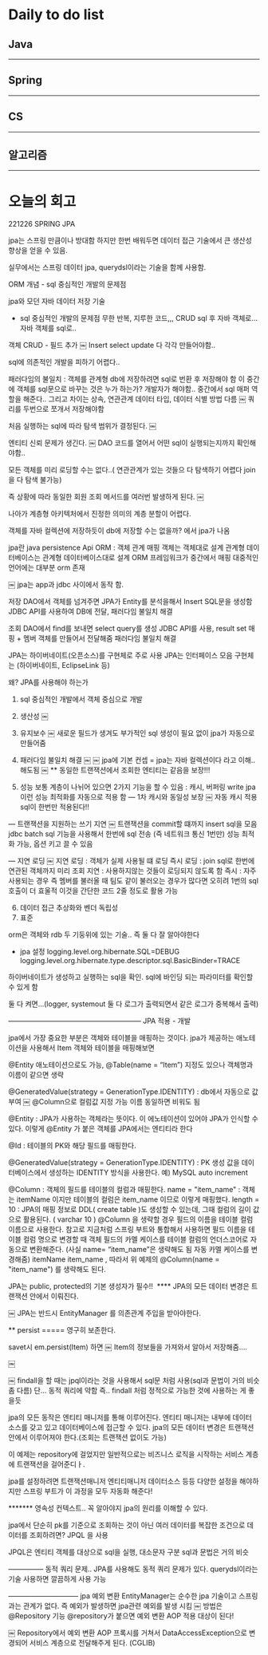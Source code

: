 # Daily to do list
## Java 

- - -
## Spring   

-- - -
## CS    

- - -
## 알고리즘    

---------
# 오늘의 회고

221226 SPRING JPA


jpa는 스프링 만큼이나 방대함 하지만 한번 배워두면 데이터 접근 기술에서 큰 생산성 향상을 얻을 수 있음.

실무에서는 스프링 데이터 jpa, querydsl이라는 기술을 함께 사용함.



ORM 개념  - sql 중심적인 개발의 문제점

jpa와 모던 자바 데이터 저장 기술

- sql 중심적인 개발의 문제점
무한 반복, 지루한 코드,,, CRUD sql 후 자바 객체로…
자바 객체를 sql로.. 

객체 CRUD - 필드 추가
￼
Insert select update 다 각각 만들어야함..

sql에 의존적인 개발을 피하기 어렵다..


패러다임의 불일치 : 
객체를 관계형 db에 저장하려면 sql로 번환 후 저장해야 함
이 중간에 객체를 sql문으로 바꾸는 것은 누가 하는가? 개발자가 해야함..
중간에서 sql 매퍼 역할을 해준다.. 그리고 차이는 상속, 연관관계 데이터 타입, 데이터 식별 방법 다름
￼
쿼리를 두번으로 쪼개서 저장해야함

처음 실행하는 sql에 따라 탐색 범위가 결정된다.
￼

엔티티 신뢰 문제가 생긴다. 
￼
DAO 코드를 열어서 어떤 sql이 실행되는지까지 확인해야함.. 

모든 객체를 미리 로딩할 수는 없다..( 연관관계가 있는 것들으 다 탐색하기 어렵다 join을 다 탐색 불가능) 

즉 상황에 따라 동일한 회원 조회 메서드를 여러번 발생하게 된다.
￼

나아가 계층형 아키텍처에서 진정한 의미의 계층 분할이 어렵다.

객체를 자바 컬렉션에 저장하듯이 db에 저장할 수는 없을까? 에서 jpa가 나옴
 

jpa란
java persistence Api
ORM : 객체 관계 매핑
객체는 객체대로 설계
관계형 데이터베이스는 관계형 데이터베이스대로 설계
ORM 프레임워크가 중간에서 매핑
대중적인 언어에는 대부분 orm 존재

￼
jpa는 app과 jdbc 사이에서 동작 함.

저장
DAO에서 객체를 넘겨주면 JPA가 Entity를 분석을해서 Insert SQL문을 생성함
JDBC API를 사용하여 DB에 전달, 패러다임 불일치 해결

조회
DAO에서 find를 보내면 select query를 생성
JDBC API를 사용, result set 매핑 + 멤버 객체를 만들어서 전달해줌
패러다임 불일치 해결

JPA는 하이버네이트(오픈소스)를 구현체로 주로 사용
JPA는 인터페이스 모음 구현체는 (하이버네이트, EclipseLink 등)

왜? JPA를 사용해야 하는가
1. sql 중심적인 개발에서 객체 중심으로 개발
2. 생산성
￼
3. 유지보수
￼
새로운 필드가 생겨도 부가적인 sql 생성이 필요 없이 jpa가 자동으로 만들어줌

4. 패러다임 불일치 해결
￼
￼
jpa에 기본 컨셉 = jpa는 자바 컬렉션이다 라고 이해..해도됨
￼
** 동일한 트랜잭션에서 조회한 엔티티는 같음을 보장!!!

5. 성능
보통 계층이 나뉘어 있으면 2가지 기능을 할 수 있음 : 캐시, 버퍼링 write 
jpa 이런 성능 최적화를 자동으로 적용 함
— 1차 캐시와 동일성 보장
￼
자동 캐시 적용 sql이 한번만 적용된다!!

— 트랜잭션을 지원하는 쓰기 지연
￼
트랜잭션을 commit할 떄까지 insert sql을 모음
jdbc batch sql 기능을 사용해서 한번에 sql 전송 (즉 네트워크 통신 1번만)
성능 최적화 가능, 옵션 키고 끌 수 있음

— 지연 로딩
￼
지연 로딩 : 객체가 실제 사용될 떄 로딩
즉시 로딩 : join sql로 한번에 연관된 객체까지 미리 조회
지연 : 사용하지않는 것들이 로딩되지 않도록 함
즉시 : 자주 사용되는 경우 즉 멤버를 불러올 때 팀도 같이 불러오는 경우가 많다면 오히려 1번의 sql 호출이 더 효울적
이것을 간단한 코드 2줄 정도로 활용 가능

6. 데이터 접근 추상화와 벤더 독립성
7. 표준

orm은 객체와 rdb 두 기둥위에 있는 기술.. 즉 둘 다 잘 알아야한다


- jpa 설정
logging.level.org.hibernate.SQL=DEBUG logging.level.org.hibernate.type.descriptor.sql.BasicBinder=TRACE

하이버네이트가 생성하고 실행하는 sql을 확인.
sql에 바인딩 되는 파라미터를 확인할 수 있게 함

둘 다 켜면…(logger, systemout 둘 다 로그가 출력되면서 같은 로그가 중복해서 출력)


———————————————————
JPA 적용 - 개발

jpa에서 가장 중요한 부분은 객체와 테이블을 매핑하는 것이다.
jpa가 제공하는 애노테이션을 사용해서 Item 객체와 테이블을 매핑해보면

@Entity 애노테이션으로도 가능, @Table(name = “Item”) 지정도 있으나 객체명과 이름이 같으면 생략

@GeneratedValue(strategy = GenerationType.IDENTITY) : db에서 자동으로 값 부여
￼
@Column으로 컬럼값 지정 가능 이름 동일하면 비워도 됨

@Entity : JPA가 사용하는 객체라는 뜻이다. 이 에노테이션이 있어야 JPA가 인식할 수 있다. 이렇게 @Entity 가 붙은 객체를 JPA에서는 엔티티라 한다

@Id : 테이블의 PK와 해당 필드를 매핑한다. 

@GeneratedValue(strategy = GenerationType.IDENTITY) : PK 생성 값을 데이터베이스에서 생성하는 IDENTITY 방식을 사용한다. 예) MySQL auto increment 

@Column : 객체의 필드를 테이블의 컬럼과 매핑한다. 
	name = "item_name" : 객체는 itemName 이지만 테이블의 컬럼은 item_name 이므로 이렇게 매핑했다. 
	length = 10 : JPA의 매핑 정보로 DDL( create table )도 생성할 수 있는데, 그때 컬럼의 길이 값으로 활용된다. 
	( varchar 10 ) @Column 을 생략할 경우 필드의 이름을 테이블 컬럼 이름으로 사용한다. 
참고로 지금처럼 스프링 부트와 통합해서 사용하면 필드 이름을 테이블 컬럼 명으로 변경할 때 객체 필드의 카멜 케이스를 테이블 컬럼의 언더스코어로 자동으로 변환해준다. (사실 name= “item_name”은 생략해도 됨 자동 카멜 케이스를 변경해줌)
itemName item_name , 따라서 위 예제의 @Column(name = "item_name") 를 생략해도 된다.

JPA는 public, protected의 기본 생성자가 필수!! 
**** JPA의 모든 데이터 변경은 트랜잭션 안에서 이뤄진다.

￼
JPA는 반드시 EntityManager 를 의존관계 주입을 받아야한다.

** persist ===== 영구히 보존한다.

savet시 em.persist(Item) 하면
￼
Item의 정보들을 가져와서 알아서 저장해줌….

￼

￼
findall을 할 때는 jpql이라는 것을 사용해서 sql문 처럼 사용(sql과 문법이 거의 비슷 좀 다름)
단… 동적 쿼리에 약함 즉.. findall 처럼 정적으로 가능한 것에 사용하는 게 좋을듯

jpa의 모든 동작은 엔티티 매니저를 통해 이루어진다. 엔티티 매니저는 내부에 데이터 소스를 갖고 있고 데이터베이스에 접근할 수 있다.
jpa의 모든 데이터 변경은 트랜잭션 안에서 이루어져야 한다.(조회는 트랜잭션 없이도 가능)

이 예제는 repository에 걸었지만 일반적으로는 비즈니스 로직을 시작하는 서비스 계층에 트랜잭션을 걸어준디ㅏ.

jpa를 설정하려면 트랜잭션매니저 엔티티매니저 데이터소스 등등 다양한 설정을 해야하지만 스프링 부트가 이 과정을 모두 자동화 해준다!


******* 영속성 컨텍스트.. 꼭 알아야지 jpa의 원리를 이해할 수 있다.

jpa에서 단순히 pk를 기준으로 조회하는 것이 아닌 여러 데이터를 복잡한 조건으로 데이터를 조회하려면? 
JPQL 을 사용

JPQL은 엔티티 객체를 대상으로 sql을 실행, 대소문자 구분
sql과 문법은 거의 비슷

—————
동적 쿼리 문제..
JPA를 사용해도 동적 쿼리 문제가 있다. querydsl이라는 기술 사용하면 깔끔하게 사용 가능

——————————
jpa 예외 변환
EntityManager는 순수한 jpa 기술이고 스프링과는 관계가 없다.
즉 예외가 발생하면 jpa관련 예외를 발생 시킴
￼
방법은 @Repository 기능
@repository가 붙으면 예외 변환 AOP 적용 대상이 된다!

￼
Repository에서 예외 변환 AOP 프록시를 거쳐서 DataAccessException으로 변경되어 서비스 계층으로 전달해주게 된다.
(CGLIB)
